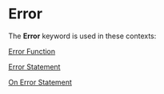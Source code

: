 
# Error <keyword>

The  **Error** keyword is used in these contexts:

[Error Function](f0e51ff6-34f4-43be-ffcb-d935fa0513c7.md)

[Error Statement](b657920d-b28c-0c6b-8020-9d37e9f10f6c.md)

[On Error Statement](5f723da4-34bd-0a29-11b6-f6986d701570.md)
